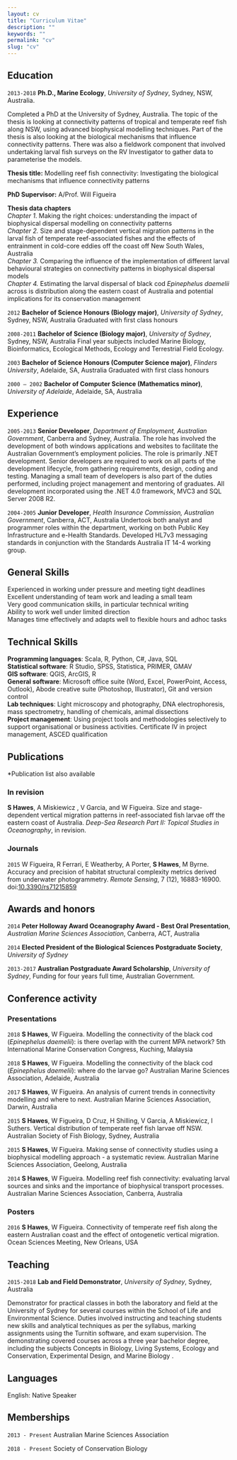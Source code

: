 ```yaml
---
layout: cv
title: "Curriculum Vitae"
description: ""
keywords: ""
permalink: "cv"
slug: "cv"
---
```


## Education

`2013-2018`
**Ph.D., Marine Ecology**, *University of Sydney*, Sydney, NSW, Australia.

Completed a PhD at the University of Sydney, Australia. The topic of the thesis is looking at connectivity patterns of
tropical and temperate reef fish along NSW, using advanced biophysical modelling techniques. Part of the thesis is also
looking at the biological mechanisms that influence connectivity patterns. There was also a fieldwork component that
involved undertaking larval fish surveys on the RV Investigator to gather data to parameterise the models.

**Thesis title:** Modelling reef fish connectivity: Investigating the biological mechanisms that influence connectivity
patterns

**PhD Supervisor:** A/Prof. Will Figueira

**Thesis data chapters**  
*Chapter 1*. Making the right choices: understanding the impact of biophysical dispersal modelling on connectivity
patterns  
*Chapter 2.* Size and stage-dependent vertical migration patterns in the larval fish of temperate reef-associated fishes
and the effects of entrainment in cold-core eddies off the coast off New South Wales, Australia  
*Chapter 3.* Comparing the influence of the implementation of different larval behavioural strategies on connectivity
patterns in biophysical dispersal models  
*Chapter 4.* Estimating the larval dispersal of black cod *Epinephelus daemelii* across is distribution along the
eastern coast of Australia and potential implications for its conservation management  

`2012`
**Bachelor of Science Honours (Biology major)**, *University of Sydney*, Sydney, NSW, Australia
Graduated with first class honours

`2008-2011`
**Bachelor of Science (Biology major)**, *University of Sydney*, Sydney, NSW, Australia
Final year subjects included Marine Biology, Bioinformatics, Ecological Methods, Ecology and Terrestrial Field Ecology.

`2003`
**Bachelor of Science Honours (Computer Science major)**, *Flinders University*, Adelaide, SA, Australia
Graduated with first class honours

`2000 – 2002`
**Bachelor of Computer Science (Mathematics minor)**, *University of Adelaide*, Adelaide, SA, Australia

## Experience

`2005-2013`
**Senior Developer**, *Department of Employment, Australian Government*, Canberra and Sydney, Australia.
The role has involved the development of both windows applications and websites to facilitate the Australian
Government’s employment policies. The role is primarily .NET development. Senior developers are required to work on all
parts of the development lifecycle, from gathering requirements, design, coding and testing. Managing a small team of
developers is also part of the duties performed, including project management and mentoring of graduates. All
development incorporated using the .NET 4.0 framework, MVC3 and SQL Server 2008 R2.

`2004-2005`
**Junior Developer**, *Health Insurance Commission, Australian Government*, Canberra, ACT, Australia
Undertook both analyst and programmer roles within the department, working on both Public Key Infrastructure and
e-Health Standards. Developed HL7v3 messaging standards in conjunction with the Standards Australia IT 14-4 working
group.

## General Skills

Experienced in working under pressure and meeting tight deadlines  
Excellent understanding of team work and leading a small team  
Very good communication skills, in particular technical writing  
Ability to work well under limited direction  
Manages time effectively and adapts well to flexible hours and adhoc tasks  

## Technical Skills
**Programming languages**: Scala, R, Python, C#, Java, SQL  
**Statistical software**: R Studio, SPSS, Statistica, PRIMER, GMAV  
**GIS software**: QGIS, ArcGIS, R  
**General software**: Microsoft office suite (Word, Excel, PowerPoint, Access, Outlook), Abode creative suite
(Photoshop, Illustrator), Git and version control  
**Lab techniques**: Light microscopy and photography, DNA electrophoresis, mass spectrometry, handling of chemicals,
animal dissections  
**Project management**: Using project tools and methodologies selectively to support organisational or business
activities. Certificate IV in project management, ASCED qualification

## Publications

*Publication list also available <a href="{{ site.author.googlescholar }}" target="_blank"><i class="ai ai-google-scholar"></i></a>

### In revision

**S Hawes**, A Miskiewicz , V Garcia, and W Figueira. Size and stage-dependent vertical migration patterns in
reef-associated fish larvae off the eastern coast of Australia. *Deep-Sea Research Part II: Topical Studies in Oceanography*, in revision.

### Journals

`2015`
W Figueira, R Ferrari, E Weatherby, A Porter, **S Hawes**, M Byrne. Accuracy and precision of habitat structural
complexity metrics derived from underwater photogrammetry. *Remote Sensing*, 7 (12), 16883-16900.
doi:[10.3390/rs71215859](https://doi.org/10.3390/rs71215859)

## Awards and honors

`2014`
**Peter Holloway Award Oceanography Award - Best Oral Presentation**, *Australian Marine Sciences Association*,
Canberra, ACT, Australia

`2014`
**Elected President of the Biological Sciences Postgraduate Society**, *University of Sydney*

`2013-2017`
**Australian Postgraduate Award Scholarship**, *University of Sydney*, Funding for four years full time, Australian
Government.

## Conference activity

### Presentations

`2018`
**S Hawes**, W Figueira. Modelling the connectivity of the black cod (*Epinephelus daemelii*): is there overlap with the
current MPA network? 5th International Marine Conservation Congress, Kuching, Malaysia

`2018`
**S Hawes**, W Figueira. Modelling the connectivity of the black cod (*Epinephelus daemelii*): where do the larvae go?
Australian Marine Sciences Association, Adelaide, Australia

`2017`
**S Hawes**, W Figueira. An analysis of current trends in connectivity modelling and where to next. Australian Marine
Sciences Association, Darwin, Australia

`2015`
**S Hawes**, W Figueira, D Cruz, H Shilling, V Garcia, A Miskiewicz, I Suthers. Vertical distribution of temperate reef
fish larvae off NSW. Australian Society of Fish Biology, Sydney, Australia

`2015`
**S Hawes**, W Figueira. Making sense of connectivity studies using a
biophysical modelling approach - a systematic review. Australian Marine Sciences Association, Geelong, Australia

`2014`
**S Hawes**, W Figueira. Modelling reef fish connectivity: evaluating larval sources and sinks and the importance of
biophysical transport processes. Australian Marine Sciences Association, Canberra, Australia

### Posters

`2016`
**S Hawes**, W Figueira. Connectivity of temperate reef fish along the eastern Australian coast and the effect of
ontogenetic vertical migration. Ocean Sciences Meeting, New Orleans, USA

## Teaching

`2015-2018`
**Lab and Field Demonstrator**, *University of Sydney*, Sydney, Australia <br>

Demonstrator for practical classes in both the laboratory and field at the University of Sydney for several courses
within the School of Life and Environmental Science. Duties involved instructing and teaching students new skills and
analytical techniques as per the syllabus, marking assignments using the Turnitin software, and exam supervision. The
demonstrating covered courses across a three year bachelor degree, including the subjects Concepts in Biology, Living
Systems, Ecology and Conservation, Experimental Design, and Marine Biology .

## Languages

English: Native Speaker

## Memberships

`2013 - Present`
Australian Marine Sciences Association

`2018 - Present`
Society of Conservation Biology